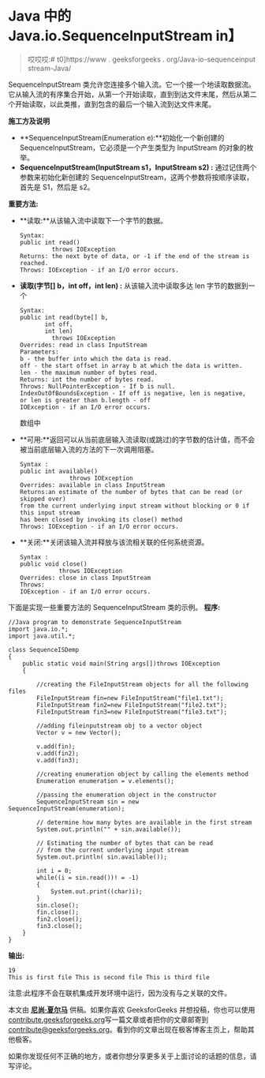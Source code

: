 # Java 中的 Java.io.SequenceInputStream in】

> 哎哎哎:# t0]https://www . geeksforgeeks . org/Java-io-sequenceinput stream-Java/

SequenceInputStream 类允许您连接多个输入流。它一个接一个地读取数据流。它从输入流的有序集合开始，从第一个开始读取，直到到达文件末尾，然后从第二个开始读取，以此类推，直到包含的最后一个输入流到达文件末尾。

**施工方及说明**

*   **SequenceInputStream(Enumeration e):**初始化一个新创建的 SequenceInputStream，它必须是一个产生类型为 InputStream 的对象的枚举。
*   **SequenceInputStream(InputStream s1，InputStream s2) :** 通过记住两个参数来初始化新创建的 SequenceInputStream，这两个参数将按顺序读取，首先是 S1，然后是 s2。

**重要方法:**

*   **读取:**从该输入流中读取下一个字节的数据。

    ```
    Syntax:
    public int read()
             throws IOException 
    Returns: the next byte of data, or -1 if the end of the stream is reached.
    Throws: IOException - if an I/O error occurs.

    ```

*   **读取(字节[] b，int off，int len) :** 从该输入流中读取多达 len 字节的数据到一个

    ```
    Syntax:
    public int read(byte[] b,
           int off,
           int len)
             throws IOException
    Overrides: read in class InputStream
    Parameters:
    b - the buffer into which the data is read.
    off - the start offset in array b at which the data is written.
    len - the maximum number of bytes read.
    Returns: int the number of bytes read.
    Throws: NullPointerException - If b is null.
    IndexOutOfBoundsException - If off is negative, len is negative, 
    or len is greater than b.length - off
    IOException - if an I/O error occurs.
    ```

    数组中
*   **可用:**返回可以从当前底层输入流读取(或跳过)的字节数的估计值，而不会被当前底层输入流的方法的下一次调用阻塞。

    ```
    Syntax :
    public int available()
                  throws IOException 
    Overrides: available in class InputStream
    Returns:an estimate of the number of bytes that can be read (or skipped over) 
    from the current underlying input stream without blocking or 0 if this input stream
    has been closed by invoking its close() method
    Throws: IOException - if an I/O error occurs.
    ```

*   **关闭:**关闭该输入流并释放与该流相关联的任何系统资源。

    ```
    Syntax :
    public void close()
               throws IOException
    Overrides: close in class InputStream
    Throws:
    IOException - if an I/O error occurs.
    ```

下面是实现一些重要方法的 SequenceInputStream 类的示例。
**程序:** 

```
//Java program to demonstrate SequenceInputStream
import java.io.*;
import java.util.*;

class SequenceISDemp
{
    public static void main(String args[])throws IOException
    {

        //creating the FileInputStream objects for all the following files
        FileInputStream fin=new FileInputStream("file1.txt");
        FileInputStream fin2=new FileInputStream("file2.txt");
        FileInputStream fin3=new FileInputStream("file3.txt");

        //adding fileinputstream obj to a vector object
        Vector v = new Vector();

        v.add(fin);
        v.add(fin2);
        v.add(fin3);

        //creating enumeration object by calling the elements method
        Enumeration enumeration = v.elements();

        //passing the enumeration object in the constructor
        SequenceInputStream sin = new SequenceInputStream(enumeration);

        // determine how many bytes are available in the first stream
        System.out.println("" + sin.available());

        // Estimating the number of bytes that can be read 
        // from the current underlying input stream 
        System.out.println( sin.available());

        int i = 0;
        while((i = sin.read())! = -1)
        {
            System.out.print((char)i);
        }
        sin.close();
        fin.close();
        fin2.close();
        fin3.close();
    }
}
```

**输出:** 

```
19
This is first file This is second file This is third file

```

注意:此程序不会在联机集成开发环境中运行，因为没有与之关联的文件。

本文由 **[尼尚·夏尔马](https://www.facebook.com/ChippingEye2766?ref=bookmarks)** 供稿。如果你喜欢 GeeksforGeeks 并想投稿，你也可以使用[contribute.geeksforgeeks.org](http://www.contribute.geeksforgeeks.org)写一篇文章或者把你的文章邮寄到 contribute@geeksforgeeks.org。看到你的文章出现在极客博客主页上，帮助其他极客。

如果你发现任何不正确的地方，或者你想分享更多关于上面讨论的话题的信息，请写评论。